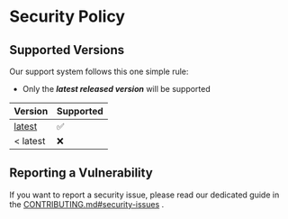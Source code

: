 # Security Policy

## Supported Versions

Our support system follows this one simple rule:

- Only the **_latest released version_** will be supported

| Version                                                                 | Supported          |
|-------------------------------------------------------------------------|--------------------|
| [latest](https://github.com/lazybytez/jojo-discord-bot/releases/latest) | :white_check_mark: |
| < latest                                                                | :x:                |

## Reporting a Vulnerability

If you want to report a security issue, please read our dedicated guide in
the [CONTRIBUTING.md#security-issues](https://github.com/lazybytez/.github/blob/main/docs/CONTRIBUTING.md#security-issues)
.
